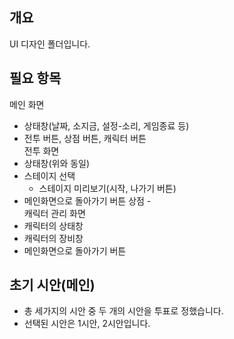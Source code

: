 ## 개요
 UI 디자인 폴더입니다.

## 필요 항목
 메인 화면
 - 상태창(날짜, 소지금, 설정-소리, 게임종료 등)
 - 전투 버튼, 상점 버튼, 캐릭터 버튼</br>
 전투 화면
 - 상태창(위와 동일)
 - 스테이지 선택
   - 스테이지 미리보기(시작, 나가기 버튼)
 - 메인화면으로 돌아가기 버튼
 상점
  -</br>
 캐릭터 관리 화면
 - 캐릭터의 상태창
 - 캐릭터의 장비창
 - 메인화면으로 돌아가기 버튼

## 초기 시안(메인)
- 총 세가지의 시안 중 두 개의 시안을 투표로 정했습니다.
- 선택된 시안은 1시안, 2시안입니다.
